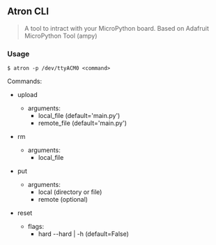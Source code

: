## Atron CLI
> A tool to intract with your MicroPython board.
> Based on Adafruit MicroPython Tool (ampy)

### Usage

```
$ atron -p /dev/ttyACM0 <command>
```

Commands:

- upload
    - arguments:
        - local_file (default='main.py')
        - remote_file (default='main.py')
    
- rm
    - arguments:
        - local_file

- put
    - arguments:
        - local (directory or file)
        - remote (optional)

- reset
    - flags:
        - hard --hard | -h (default=False)